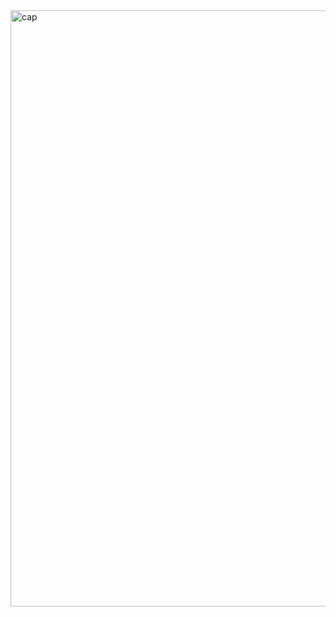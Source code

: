 <img width="954" alt="cap" src="https://github.com/user-attachments/assets/89e5b52f-094f-4d7b-a4ed-af8f656551c3">
